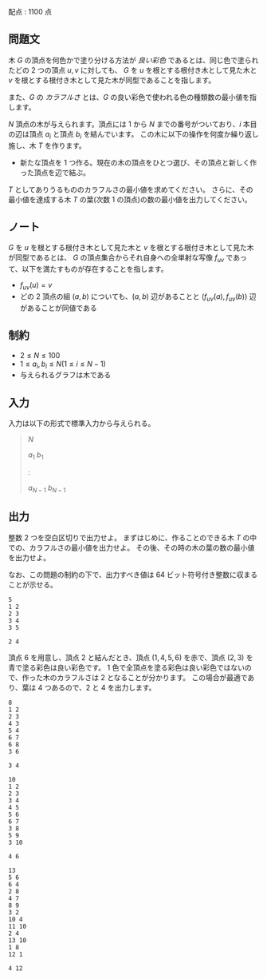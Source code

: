 配点 : $1100$ 点

## 問題文

木 $G$ の頂点を何色かで塗り分ける方法が *良い彩色* であるとは、同じ色で塗られたどの $2$ つの頂点 $u,v$ に対しても、
$G$ を $u$ を根とする根付き木として見た木と $v$ を根とする根付き木として見た木が同型であることを指します。

また、$G$ の *カラフルさ* とは、$G$ の良い彩色で使われる色の種類数の最小値を指します。

$N$ 頂点の木が与えられます。頂点には $1$ から $N$ までの番号がついており、$i$ 本目の辺は頂点 $a_i$ と頂点 $b_i$ を結んでいます。
この木に以下の操作を何度か繰り返し施し、木 $T$ を作ります。

- 新たな頂点を $1$ つ作る。現在の木の頂点をひとつ選び、その頂点と新しく作った頂点を辺で結ぶ。

$T$ としてありうるもののカラフルさの最小値を求めてください。
さらに、その最小値を達成する木 $T$ の葉(次数 $1$ の頂点)の数の最小値を出力してください。

## ノート

$G$ を $u$ を根とする根付き木として見た木と $v$ を根とする根付き木として見た木が同型であるとは、
$G$ の頂点集合からそれ自身への全単射な写像 $f_{uv}$ であって、以下を満たすものが存在することを指します。

- $f_{uv}(u)=v$
- どの $2$ 頂点の組 $(a,b)$ についても、$(a,b)$ 辺があることと $(f_{uv}(a),f_{uv}(b))$ 辺があることが同値である

## 制約

- $2 \leq N \leq 100$
- $1 \leq a_i,b_i \leq N(1\leq i\leq N-1)$
- 与えられるグラフは木である

## 入力

入力は以下の形式で標準入力から与えられる。

> $N$
> 
> $a_1$ $b_1$
> 
> :
> 
> $a_{N-1}$ $b_{N-1}$

## 出力

整数 $2$ つを空白区切りで出力せよ。
まずはじめに、作ることのできる木 $T$ の中での、カラフルさの最小値を出力せよ。
その後、その時の木の葉の数の最小値を出力せよ。

なお、この問題の制約の下で、出力すべき値は $64$ ビット符号付き整数に収まることが示せる。

```input1
5
1 2
2 3
3 4
3 5
```

```output1
2 4
```

頂点 $6$ を用意し、頂点 $2$ と結んだとき、頂点 $(1,4,5,6)$ を赤で、頂点 $(2,3)$ を青で塗る彩色は良い彩色です。
$1$ 色で全頂点を塗る彩色は良い彩色ではないので、作った木のカラフルさは $2$ となることが分かります。
この場合が最適であり、葉は $4$ つあるので、$2$ と $4$ を出力します。

```input2
8
1 2
2 3
4 3
5 4
6 7
6 8
3 6
```

```output2
3 4
```

```input3
10
1 2
2 3
3 4
4 5
5 6
6 7
3 8
5 9
3 10
```

```output3
4 6
```

```input4
13
5 6
6 4
2 8
4 7
8 9
3 2
10 4
11 10
2 4
13 10
1 8
12 1
```

```output4
4 12
```